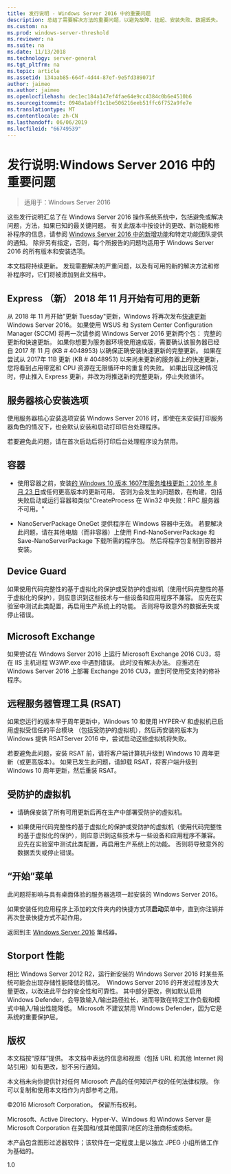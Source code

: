 ```yaml
---
title: 发行说明 - Windows Server 2016 中的重要问题
description: 总结了需要解决方法的重要问题，以避免故障、挂起、安装失败、数据丢失。
ms.custom: na
ms.prod: windows-server-threshold
ms.reviewer: na
ms.suite: na
ms.date: 11/13/2018
ms.technology: server-general
ms.tgt_pltfrm: na
ms.topic: article
ms.assetid: 134aab85-664f-4d44-87ef-9e5fd389071f
author: jaimeo
ms.author: jaimeo
ms.openlocfilehash: dec1ec184a147ef4fae64e9cc4384c0b6e4510b6
ms.sourcegitcommit: 0948a1abff1c1be506216eeb51ffc6f752a9fe7e
ms.translationtype: MT
ms.contentlocale: zh-CN
ms.lasthandoff: 06/06/2019
ms.locfileid: "66749539"
---
```

# <a name="release-notes-important-issues-in-windows-server-2016"></a>发行说明:Windows Server 2016 中的重要问题

>适用于：Windows Server 2016

这些发行说明汇总了在 Windows Server 2016 操作系统系统中，包括避免或解决问题，方法，如果已知的最关键问题。 有关此版本中按设计的更改、新功能和修补程序的信息，请参阅 [Windows Server 2016 中的新增功能](whats-new-in-windows-server-2016.md)和特定功能团队提供的通知。 除非另有指定，否则，每个所报告的问题均适用于 Windows Server 2016 的所有版本和安装选项。

本文档将持续更新。 发现需要解决的严重问题，以及有可用的新的解决方法和修补程序时，它们将被添加到此文档中。

## <a name="express-updates-available-starting-in-november-2018-new"></a>Express （新） 2018 年 11 月开始有可用的更新

从 2018 年 11 月开始"更新 Tuesday"更新，Windows 将再次发布[快速更新](express-updates.md)Windows Server 2016。 如果使用 WSUS 和 System Center Configuration Manager (SCCM) 将再一次请参阅 Windows Server 2016 更新两个包： 完整的更新和快速更新。 如果你想要为服务器环境使用速成版，需要确认该服务器已经自 2017 年 11 月 (KB # 4048953) 以确保正确安装快速更新的完整更新。 如果在尝试从 2017年 11B 更新 (KB # 4048953) 以来尚未更新的服务器上的快速更新，您将看到占用带宽和 CPU 资源在无限循环中的重复的失败。 如果出现这种情况时，停止推入 Express 更新，并改为将推送新的完整更新，停止失败循环。

## <a name="server-core-installation-option"></a>服务器核心安装选项

[comment]: # (ID:370;提交者： amason;状态： 已注销)

使用服务器核心安装选项安装 Windows Server 2016 时，即使在未安装打印服务器角色的情况下，也会默认安装和启动打印后台处理程序。

若要避免此问题，请在首次启动后将打印后台处理程序设为禁用。

## <a name="containers"></a>容器

[comment]: # (ID:371;提交者： taylorb;状态： 已注销)
- 使用容器之前，安装[的 Windows 10 版本 1607年服务堆栈更新：2016 年 8 月 23 日](https://support.microsoft.com/en-us/kb/3176936)或任何更高版本的更新可用。 否则为会发生的问题数，在构建，包括失败启动或运行容器和类似"CreateProcess 在 Win32 中失败：RPC 服务器不可用。"

[comment]: # (ID:373;提交者： plang;状态： 已注销)
- NanoServerPackage OneGet 提供程序在 Windows 容器中无效。 若要解决此问题，请在其他电脑（而非容器）上使用 Find-NanoServerPackage 和 Save-NanoServerPackage 下载所需的程序包。 然后将程序包复制到容器并安装。

## <a name="device-guard"></a>Device Guard

[comment]: # (ID:369;提交者： nirb;状态： 已注销)
如果使用代码完整性的基于虚拟化的保护或受防护的虚拟机（使用代码完整性的基于虚拟化的保护），则应意识到这些技术与一些设备和应用程序不兼容。 应先在实验室中测试此类配置，再启用生产系统上的功能。 否则将导致意外的数据丢失或停止错误。

## <a name="microsoft-exchange"></a>Microsoft Exchange

[comment]: # (ID:375;提交者： wgries;状态： 已注销)
如果尝试在 Windows Server 2016 上运行 Microsoft Exchange 2016 CU3，将在 IIS 主机进程 W3WP.exe 中遇到错误。 此时没有解决办法。 应推迟在 Windows Server 2016 上部署 Exchange 2016 CU3，直到可使用受支持的修补程序。

## <a name="remote-server-administration-tools-rsat"></a>远程服务器管理工具 (RSAT)

[comment]: # (ID:374;提交者： ryanpu;状态： 已注销)
如果您运行的版本早于周年更新中，Windows 10 和使用 HYPER-V 和虚拟机已启用虚拟受信任的平台模块 （包括受防护的虚拟机），然后再安装的版本为 Windows 提供 RSATServer 2016 中，尝试启动这些虚拟机将失败。

若要避免此问题，安装 RSAT 前，请将客户端计算机升级到 Windows 10 周年更新（或更高版本）。 如果已发生此问题，请卸载 RSAT，将客户端升级到 Windows 10 周年更新，然后重装 RSAT。

## <a name="shielded-virtual-machines"></a>受防护的虚拟机

[comment]: # (ID:369;提交者： nirb;状态： 已注销)  
- 请确保安装了所有可用更新后再在生产中部署受防护的虚拟机。

- 如果使用代码完整性的基于虚拟化的保护或受防护的虚拟机（使用代码完整性的基于虚拟化的保护），则应意识到这些技术与一些设备和应用程序不兼容。 应先在实验室中测试此类配置，再启用生产系统上的功能。 否则将导致意外的数据丢失或停止错误。

## <a name="start-menu"></a>“开始”菜单

[comment]: # (ID:372;提交者： samli;状态： 已注销)
此问题将影响与具有桌面体验的服务器选项一起安装的 Windows Server 2016。

如果安装任何应用程序上添加的文件夹内的快捷方式项**启动**菜单中，直到你注销并再次登录快捷方式不起作用。

返回到主 [Windows Server 2016](Windows-Server-2016.md) 集线器。

## <a name="storport-performance"></a>Storport 性能

相比 Windows Server 2012 R2，运行新安装的 Windows Server 2016 时某些系统可能会出现存储性能降低的情况。  Windows Server 2016 的开发过程涉及大量更改，以改进此平台的安全性和可靠性。 其中部分更改，例如默认启用 Windows Defender，会导致输入/输出路径拉长，进而导致在特定工作负载和模式中输入/输出性能降低。 Microsoft 不建议禁用 Windows Defender，因为它是系统的重要保护层。  

## <a name="copyright"></a>版权

本文档按“原样”提供。 本文档中表达的信息和视图（包括 URL 和其他 Internet 网站引用）如有更改，恕不另行通知。  

本文档未向你提供针对任何 Microsoft 产品的任何知识产权的任何法律权限。 你可以复制和使用本文档作为内部参考之用。  

&copy;2016 Microsoft Corporation。 保留所有权利。  

Microsoft、Active Directory、Hyper-V、Windows 和 Windows Server 是 Microsoft Corporation 在美国和/或其他国家/地区的注册商标或商标。  

本产品包含图形过滤器软件；该软件在一定程度上是以独立 JPEG 小组所做工作为基础的。  

1.0

